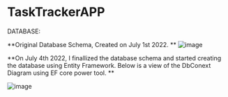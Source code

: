 # TaskTrackerAPP


DATABASE:

**Original Database Schema, Created on July 1st 2022.
**
![image](https://user-images.githubusercontent.com/20098669/177222710-c2856cd8-a22b-4e4f-b880-bfeac4e8b353.png)

**On July 4th 2022, I finallized the database schema and started creating the database using Entity Framework. Below is a view of the DbConext Diagram using EF core power tool.
**

![image](https://user-images.githubusercontent.com/20098669/177223274-66fbaf8c-fa37-4109-a225-e762fa920504.png)
